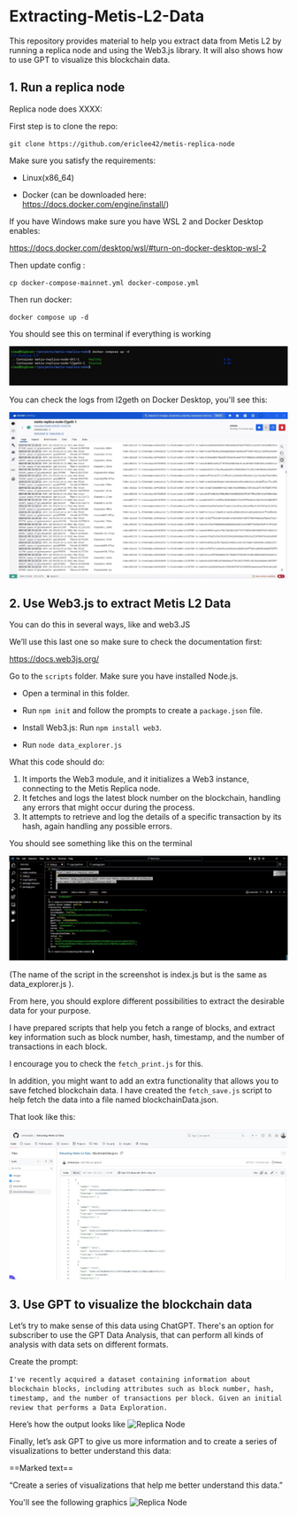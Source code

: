 # Extracting-Metis-L2-Data

This repository provides material to help you extract data from Metis L2 by running a replica node and using the Web3.js library. It will also shows how to use GPT to visualize this blockchain data.

## 1. Run a replica node

Replica node does XXXX:

First step is to clone the repo:

`git clone https://github.com/ericlee42/metis-replica-node`
 

Make sure you satisfy the requirements:

- Linux(x86_64)

- Docker (can be downloaded here: https://docs.docker.com/engine/install/)

If you have Windows make sure you have WSL 2 and Docker Desktop enables:

https://docs.docker.com/desktop/wsl/#turn-on-docker-desktop-wsl-2

Then update config :

`cp docker-compose-mainnet.yml docker-compose.yml`

Then run docker:

`docker compose up -d`

You should see this on terminal if everything is working

![Replica Node](https://github.com/vmmunoza/Extracting-Metis-L2-Data/blob/main/Images/01.jpg)

You can check the logs from l2geth on Docker Desktop, you'll see this:

![Replica Node](https://github.com/vmmunoza/Extracting-Metis-L2-Data/blob/main/Images/02.jpg)

## 2. Use Web3.js to extract Metis L2 Data

You can do this in several ways, like and web3.JS

We’ll use this last one so make sure to check the documentation first: 

https://docs.web3js.org/ 

Go to the `scripts` folder. Make sure you have installed Node.js.

 - Open a terminal in this folder.


 - Run `npm init` and follow the prompts to create a `package.json` file.


- Install Web3.js: Run `npm install web3`.

- Run `node data_explorer.js`

What this code should do:

1. It imports the Web3 module, and it initializes a Web3 instance, connecting to the Metis Replica node.
2. It fetches and logs the latest block number on the blockchain, handling any errors that might occur during the process.
3. It attempts to retrieve and log the details of a specific transaction by its hash, again handling any possible errors.

You should see something like this on the terminal 

![Replica Node](https://github.com/vmmunoza/Extracting-Metis-L2-Data/blob/main/Images/03.jpg)

(The name of the script in the screenshot is index.js but is the same as data_explorer.js ).

From here, you should explore different possibilities to extract the desirable data for your purpose.

I have prepared scripts that help you fetch a range of blocks, and extract key information such as block number, hash, timestamp, and the number of transactions in each block.

I encourage you to check the `fetch_print.js` for this. 

In addition, you might want to add an extra functionality that allows you to save fetched blockchain data. I have created the `fetch_save.js` script to help fetch the data into a file named blockchainData.json. 

That look like this:

![Replica Node](https://github.com/vmmunoza/Extracting-Metis-L2-Data/blob/main/Images/04.jpg)

## 3. Use GPT to visualize the blockchain data 

Let’s try to make sense of this data using ChatGPT. There's an option for subscriber to use the GPT Data Analysis, that can perform all kinds of analysis with data sets on different formats.

Create the prompt:

```I've recently acquired a dataset containing information about blockchain blocks, including attributes such as block number, hash, timestamp, and the number of transactions per block. Given an initial review that performs a Data Exploration.```

Here’s how the output looks like
![Replica Node](https://github.com/vmmunoza/Extracting-Metis-L2-Data/blob/main/Images/05.jpg)


Finally, let’s ask GPT to give us more information and to create a series of visualizations to better understand this data:

==Marked text==

“Create a series of visualizations that help me better understand this data.”

You'll see the following graphics 
![Replica Node](https://github.com/vmmunoza/Extracting-Metis-L2-Data/blob/main/Images/06.jpg)

